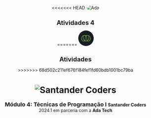 <div align="center">
<<<<<<< HEAD
  <img alt="Ada" style="border-radius: 50%; width: 50px;" src="Fotos/Ada.png">
  <h1 style="font-size: 20px;"><b>Atividades 4</b></h1>
=======
  <img alt="Ada" style="border-radius: 50%; width: 50px;" src="src/Fotos/Ada.png">
  <h1 style="font-size: 20px;"><b>Atividades</b></h1>
>>>>>>> 68d502c211ef676f184fef1fd60bdb1001bc79ba
</div>

<h1 align="center">
  <img alt="Santander Coders" src="https://ada-strapi-production.s3.sa-east-1.amazonaws.com/Thumb_Meta_20_f25502065b.png" width="350" height="210">
</h1>

<div align="center">
<b><span style="font-size: 18px;">Módulo 4: Técnicas de Programação I
</span></b><b>Santander Coders</b> 2024.1 em parceria com a <b>Ada Tech</b>
</div>
